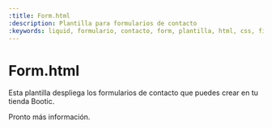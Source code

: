 ```yaml
---
:title: Form.html
:description: Plantilla para formularios de contacto
:keywords: liquid, formulario, contacto, form, plantilla, html, css, fields, email, mensaje, campo
---
```


# Form.html

Esta plantilla despliega los formularios de contacto que puedes crear en tu tienda Bootic.

Pronto más información.